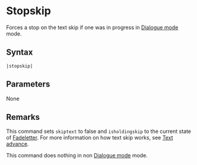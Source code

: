 # Stopskip

Forces a stop on the text skip if one was in progress in [Dialogue mode](../../Dialogue%20mode.md) mode.

## Syntax

````
|stopskip|
````

## Parameters

None

## Remarks

This command sets `skiptext` to false and `isholdingskip` to the current state of [Fadeletter](Fadeletter.md). For more information on how text skip works, see [Text advance](../../Related%20Systems/Text%20advance.md).

This command does nothing in non [Dialogue mode](../../Dialogue%20mode.md) mode.

